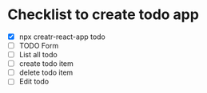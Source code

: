 # Checklist to create todo app

- [X] npx creatr-react-app todo
- [ ] TODO Form
- [ ] List all todo
- [ ] create todo item
- [ ] delete todo item
- [ ] Edit todo